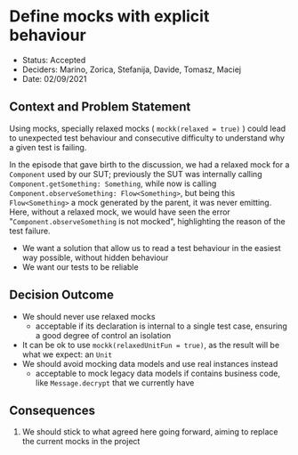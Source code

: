 # Define mocks with explicit behaviour

* Status: Accepted
* Deciders: Marino, Zorica, Stefanija, Davide, Tomasz, Maciej
* Date: 02/09/2021


## Context and Problem Statement

Using mocks, specially relaxed mocks ( `mockk(relaxed = true)` ) could lead to unexpected test behaviour
and consecutive difficulty to understand why a given test is failing.

In the episode that gave birth to the discussion, we had a relaxed mock for a `Component` used by our SUT;
previously the SUT was internally calling `Component.getSomething: Something`, while now is calling
`Component.observeSomething: Flow<Something>`, but being this `Flow<Something>` a mock generated by
the parent, it was never emitting.
Here, without a relaxed mock, we would have seen the error "`Component.observeSomething` is not mocked",
highlighting the reason of the test failure.

* We want a solution that allow us to read a test behaviour in the easiest way possible, without hidden behaviour
* We want our tests to be reliable

## Decision Outcome

* We should never use relaxed mocks
  * acceptable if its declaration is internal to a single test case, ensuring a good degree of control an isolation
* It can be ok to use `mockk(relaxedUnitFun = true)`, as the result will be what we expect: an `Unit`
* We should avoid mocking data models and use real instances instead
  * acceptable to mock legacy data models if contains business code, like `Message.decrypt` that we currently have

## Consequences
1. We should stick to what agreed here going forward, aiming to replace the current mocks in the project

